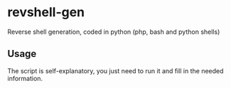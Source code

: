 # revshell-gen
Reverse shell generation, coded in python (php, bash and python shells)

## Usage
The script is self-explanatory, you just need to run it and fill in the needed information.
